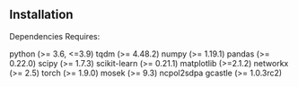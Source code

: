 Installation
-------------------------------------
Dependencies
Requires:

python (>= 3.6, <=3.9)
tqdm (>= 4.48.2)
numpy (>= 1.19.1)
pandas (>= 0.22.0)
scipy (>= 1.7.3)
scikit-learn (>= 0.21.1)
matplotlib (>=2.1.2)
networkx (>= 2.5)
torch (>= 1.9.0)
mosek (>= 9.3)
ncpol2sdpa
gcastle (>= 1.0.3rc2)
